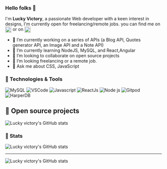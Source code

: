 ### Hello folks 👋
I'm **Lucky Victory**, a passionate Web developer with a keen interest in designs, I'm currently open for freelancing/remote jobs. you can find me on <a href="https://twitter.com/lucky_victory1"> <img width="20" alt="Twitter" align="center" src="https://cdn.jsdelivr.net/gh/devicons/devicon/icons/twitter/twitter-original.svg"/></a> or on <a href="https://www.linkedin.com/in/lucky-victory-success-42719b1a5"> <img align="center" alt="linkedIn" src="https://cdn.jsdelivr.net/gh/devicons/devicon/icons/linkedin/linkedin-original.svg" width="20" /></a>
</a>
- 🔭 I’m currently working on a series of APIs (a Blog API, Quotes generator API, an Image API and a Note API)
- 🌱 I’m currently learning NodeJS, MySQL, and React,Angular
- 👯 I’m looking to collaborate on open source projects
- 🤔 I’m looking freelancing or a remote job.
- 💬 Ask me about CSS, JavaScript 


### 🔧 Technologies & Tools 
![MySQL](https://img.shields.io/static/v1?style=flat&label=Tool&message=MySQL&color=blue&logoColor=white&logo=mysql)
![VSCode](https://img.shields.io/static/v1?style=flat&label=Editor&message=VScode&color=blue&logoColor=white&logo=visualstudiocode)
![Javascript](https://img.shields.io/static/v1?style=flat&label=Code&message=Javascript&color=blue&logoColor=white&logo=javascript)
![ReactJs](https://img.shields.io/static/v1?style=flat&label=Code&message=React&color=blue&logoColor=white&logo=react)
![Node js](https://img.shields.io/static/v1?style=flat&label=Code&message=NodeJS&color=blue&logoColor=white&logo=nodedotjs)
![Gitpod](https://img.shields.io/static/v1?style=flat&label=Editor&message=Gitpod&color=blue&logoColor=white&logo=gitpod)
![HarperDB](https://img.shields.io/static/v1?style=flat&label=Tool&message=HarperDB&color=blue&logoColor=white)

## 📌 Open source projects
![Lucky victory's GitHub stats](https://github-readme-stats.vercel.app/api/pin?username=lucky-victory&theme=radical&repo=harpee)

### 🎯 Stats
![Lucky victory's GitHub stats](https://github-readme-stats.vercel.app/api?username=lucky-victory&theme=radical)
___
![Lucky victory's GitHub stats](https://github-readme-stats.vercel.app/api/top-langs?username=lucky-victory&theme=radical&layout=compact)
